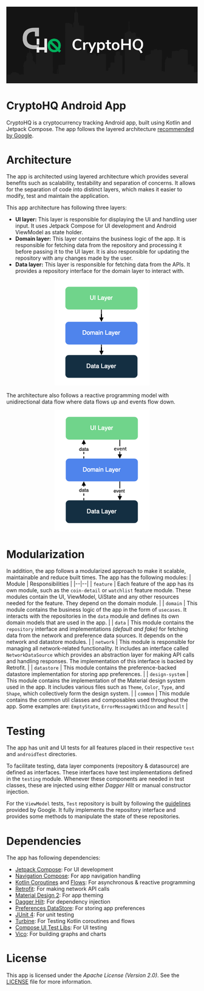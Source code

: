 ![CryptoHQ app banner](/docs/images/app-banner.png "CryptoHQ app banner")

# CryptoHQ Android App

CryptoHQ is a cryptocurrency tracking Android app, built using Kotlin and Jetpack Compose. The app
follows the layered
architecture [recommended by Google](https://developer.android.com/topic/architecture).

# Architecture

The app is architected using layered architecture which provides several benefits such as
scalability, testability and separation of concerns. It allows for the separation of code into
distinct layers, which makes it easier to modify, test and maintain the application.

This app architecture has following three layers:

- **UI layer:** This layer is responsible for displaying the UI and handling user input. It uses Jetpack Compose for UI development and Android ViewModel as state holder.
- **Domain layer:** This layer contains the business logic of the app. It is responsible for fetching data from the repository and processing it before passing it to the UI layer. It is also responsible for updating the repository with any changes made by the user.
- **Data layer:** This layer is responsible for fetching data from the APIs. It provides a repository interface for the domain layer to interact with.

<p align="center">
<img alt="Architecture diagram" src="/docs/images/arch-diagram.png" />
</p>

The architecture also follows a reactive programming model with unidirectional data flow where data
flows up and events flow down.

<p align="center">
<img alt="Data flow diagram" src="/docs/images/data-flow-diagram.png" />
</p>

# Modularization

In addition, the app follows a modularized approach to make it scalable, maintainable and reduce
built times. The app has the following modules:
| Module | Responsibilities |
|--|--|
| `feature` | Each feature of the app has its own module, such as the `coin-detail` or `watchlist` feature module. These modules contain the UI, ViewModel, UiState and any other resources needed for the feature. They depend on the domain module. |
| `domain` | This module contains the business logic of the app in the form of `usecases`. It interacts with the repositories in the `data` module and defines its own domain models that are used in the app. |
| `data` | This module contains the `repository` interface and implementations *(default and fake)* for fetching data from the network and preference data sources. It depends on the network and datastore modules. |
| `network` | This module is responsible for managing all network-related functionality. It includes an interface called `NetworkDataSource` which provides an abstraction layer for making API calls and handling responses. The implementation of this interface is backed by Retrofit. |
| `datastore` | This module contains the preference-backed datastore implementation for storing app preferences. |
| `design-system` | This module contains the implementation of the Material design system used in the app. It includes various files such as `Theme`, `Color`, `Type`, and `Shape`, which collectively form the design system. |
| `common` | This module contains the common util classes and composables used throughout the app. Some examples are: `EmptyState`, `ErrorMessageWithIcon` and `Result` |

# Testing

The app has unit and UI tests for all features placed in their respective `test` and `androidTest`
directories.

To facilitate testing, data layer components (repository & datasource) are defined as interfaces.
These interfaces have test implementations defined in the `testing` module. Whenever these
components are needed in test classes, these are injected using either *Dagger Hilt* or manual
constructor injection.

For the `ViewModel` tests, `Test` repository is built by following
the [guidelines](https://developer.android.com/kotlin/flow?hl=en) provided by Google. It fully
implements the repository interface and provides some methods to manipulate the state of these
repositories.

# Dependencies

The app has following dependencies:

- [Jetpack Compose](https://developer.android.com/jetpack/compose): For UI development
- [Navigation Compose](https://developer.android.com/jetpack/compose/navigation): For app navigation
  handling
- [Kotlin Coroutines](https://developer.android.com/kotlin/coroutines)
  and [Flows](https://developer.android.com/kotlin/flow): For asynchronous & reactive programming
- [Retrofit](https://square.github.io/retrofit/): For making network API calls
- [Material Design 2](https://m2.material.io): For app theming
- [Dagger Hilt](https://developer.android.com/training/dependency-injection/hilt-android): For
  dependency injection
- [Preferences DataStore](https://developer.android.com/topic/libraries/architecture/datastore): For
  storing app preferences
- [JUnit 4](https://developer.android.com/training/testing/local-tests): For unit testing
- [Turbine](https://github.com/cashapp/turbine): For Testing Kotlin coroutines and flows
- [Compose UI Test Libs](https://developer.android.com/jetpack/compose/testing): For UI testing
- [Vico](https://github.com/patrykandpatrick/vico): For building graphs and charts

# License

This app is licensed under the *Apache License (Version 2.0)*. See
the [LICENSE](https://github.com/arslanshoukat/CryptoHQ/blob/main/LICENSE) file for more
information.
